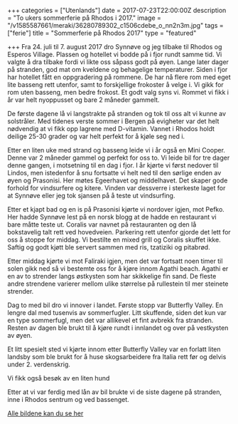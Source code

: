 +++
categories = ["Utenlands"]
date = 2017-07-23T22:00:00Z
description = "To ukers sommerferie på Rhodos i 2017."
image = "/v1585587661/meraki/36280789302_c1506cdebe_o_nn2n3m.jpg"
tags = ["ferie"]
title = "Sommerferie på Rhodos 2017"
type = "featured"

+++
Fra 24. juli til 7. august 2017 dro Synnøve og jeg tilbake til Rhodos og Esperos Village. Plassen og hotellet vi bodde på i fjor rundt samme tid. Vi valgte å dra tilbake fordi vi likte oss såpass godt på øyen. Lange later dager på stranden, god mat om kveldene og behagelige temperaturer. Siden i fjor har hotellet fått en oppgradering på rommene. De har nå flere rom med eget lite basseng rett utenfor, samt to forskjellige frokoster å velge i. Vi gikk for rom uten basseng, men bedre frokost. Et godt valg syns vi. Rommet vi fikk i år var helt nyoppusset og bare 2 måneder gammelt.

De første dagene lå vi langstrakte på stranden og tok til oss alt vi kunne av solstråler. Med tidenes verste sommer i Bergen på evigheter var det helt nødvendig at vi fikk opp lagrene med D-vitamin. Vannet i Rhodos holdt deilige 25-30 grader og var helt perfekt for å kjøle seg ned i.

Etter en liten uke med strand og basseng leide vi i år også en Mini Cooper. Denne var 2 måneder gammel og perfekt for oss to. Vi leide bil for tre dager denne gangen, i motsetning til en dag i fjor. I år kjørte vi først nedover til Lindos, men istedenfor å snu fortsatte vi helt ned til den sørlige enden av øyen og Prasonisi. Her møtes Egeerhavet og middelhavet. Det skaper gode forhold for vindsurfere og kitere. Vinden var dessverre i sterkeste laget for at Synnøve eller jeg tok sjansen på å teste ut vindsurfing.

Etter et kjapt bad og en is på Prasonisi kjørte vi nordover igjen, mot Pefko. Her hadde Synnøve lest på en norsk blogg at de hadde en restaurant vi bare måtte teste ut. Coralis var navnet på restauranten og den lå bokstavelig talt rett ved hovedveien. Parkering rett utenfor gjorde det lett for oss å stoppe for middag. Vi bestilte en mixed grill og Coralis skuffet ikke. Saftig og godt kjøtt ble servert sammen med ris, tzatiziki&nbsp;og pitabrød.

Etter middag kjørte vi mot Faliraki igjen, men det var fortsatt noen timer til solen gikk ned så vi bestemte oss for å kjøre innom Agathi beach. Agathi er en av to strender langs østkysten som har skikkelige fin sand. De fleste andre strendene varierer mellom ulike størrelse på rullestein til mer steinete strender.

Dag to med bil dro vi innover i landet. Første stopp var Butterfly Valley. En lengre dal med tusenvis av sommerfugler. Litt skuffende, siden det kun var en type sommerfugl, men det var allikevel et fint avbrekk fra stranden. Resten av dagen ble brukt til å kjøre rundt i innlandet og over på vestkysten av øyen.

Et litt spesielt sted vi kjørte innom etter Butterfly Valley var en forlatt liten landsby som ble brukt for å huse skogsarbeidere fra Italia rett før og delvis under 2. verdenskrig.

Vi fikk også besøk av en liten hund

Etter at vi var ferdig med lån av bil brukte vi de siste dagene på stranden, inne i Rhodos sentrum og ved bassenget.

[Alle bildene kan du se her](https://www.flickr.com/photos/136910559@N03/albums/72157687258722686)
